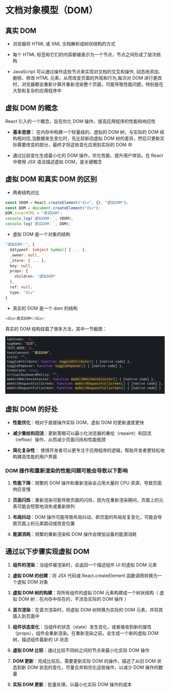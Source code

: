 # 文档对象模型（DOM）

## 真实 DOM

- 浏览器将 HTML 或 XML 文档解析成树状结构的方式

- 每个 HTML 标签和它们的内容都被表示为一个节点，节点之间形成了层次结构

- JavaScript 可以通过操作这些节点来实现对文档的交互和操作, 动态地添加、删除、修改 HTML 元素，从而改变页面的外观和行为,每次对 DOM 进行更改时，浏览器都会重新计算并重新渲染整个页面，可能导致性能问题，特别是在大型和复杂的应用程序中

## 虚拟 DOM 的概念

React 引入的一个概念，旨在优化 DOM 操作，提高应用程序的性能和响应性

- **基本思想：** 在内存中构建一个轻量级的、虚拟的 DOM 树，与实际的 DOM 结构相对应,当数据发生变化时，先比较新旧虚拟 DOM 树的差异，然后只更新实际需要改变的部分，最终才将这些变化应用到实际的 DOM 中

- 通过比较变化生成最小化的 DOM 操作，优化性能、提升用户体验。在 React 中使用 JSX 语法描述虚拟 DOM，是关键概念

## 虚拟 DOM 和真实 DOM 的区别

- 两者结构对比

```ts
const VDOM = React.createElement("div", {}, "虚拟DOM");
const DOM = document.createElement("div");
DOM.innerHTML = "真实DOM";
console.log(`虚拟DOM：`, VDOM);
console.log(`真实DOM：`, DOM);
```

- 虚拟 DOM 是一个对象的结构

```ts
"虚拟DOM：", {
  $$typeof: [object Symbol] { ... },
  _owner: null,
  _store: { ... },
  key: null,
  props: {
    children: "虚拟DOM"
  },
  ref: null,
  type: "div"
}
```

- 真实的 DOM 是一个 dom 的结构

```ts
<div>真实DOM</div>
```

真实的 DOM 结构挂载了很多方法，其中一节截图：  

![真实DOM](image.png)

## 虚拟 DOM 的好处

- **性能优化**：相对于直接操作实际 DOM，虚拟 DOM 的更新速度更快

- **减少重绘和回流**：更新策略可以最小化浏览器的重绘（repaint）和回流（reflow）操作，从而减少页面闪烁和性能瓶颈

- **简化复杂性**： 使得开发者可以更专注于应用程序的逻辑，帮助开发者更轻松地构建高性能的用户界面

### DOM 操作和重新渲染的性能问题可能会导致以下影响

1. **性能下降**：频繁的 DOM 操作和重新渲染会占用大量的 CPU 资源，导致页面响应变慢

2. **页面闪烁**：重新渲染可能导致页面的闪烁，因为在重新渲染期间，页面上的元素可能会短暂地消失或重新排列

3. **布局抖动**：DOM 操作可能导致布局抖动，即页面的布局反复变化，可能会导致页面上的元素跳动或改变位置

4. **能源消耗**：频繁的重新渲染和 DOM 操作会增加设备的能源消耗

## 通过以下步骤实现虚拟 DOM

1. **组件的渲染**：当组件被渲染时，会返回一个描述组件 UI 的虚拟 DOM 元素

2. **虚拟 DOM 的创建**：将 JSX 代码或 React.createElement 函数调用转换为一个虚拟 DOM 对象

3. **虚拟 DOM 树的构建**：将所有组件的虚拟 DOM 元素构建成一个树状结构（ 虚拟 DOM 树：在内存中存在的，不涉及实际的 DOM 操作 ）

4. **首次渲染**：在首次渲染时，将虚拟 DOM 树转换为实际的 DOM 元素，并将其插入到页面中

5. **组件状态变化**：当组件的状态（state）发生变化，或者接收到新的属性（props），组件会重新渲染。在重新渲染之前，会生成一个新的虚拟 DOM 树，描述组件最新的 UI 状态

6. **虚拟 DOM 比较**：通过比较不同树之间的节点来最小化实际 DOM 操作

7. **DOM 更新**：完成比较后，需要更新实际 DOM 的操作，描述了从旧 DOM 状态到新 DOM 状态的变化，尽量合并和优化这些操作，以减少 DOM 操作的数量

8. **实际 DOM 更新**：批量处理，以最小化实际 DOM 操作的成本

